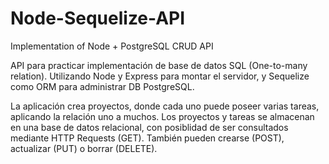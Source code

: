 # Node-Sequelize-API
Implementation of Node + PostgreSQL CRUD API

API para practicar implementación de base de datos SQL (One-to-many relation). Utilizando Node y Express para montar el servidor, y Sequelize como ORM para administrar DB PostgreSQL.

La aplicación crea proyectos, donde cada uno puede poseer varias tareas, aplicando la relación uno a muchos. Los proyectos y tareas se almacenan en una base de datos relacional, con posiblidad de ser consultados mediante HTTP Requests (GET). También pueden crearse (POST), actualizar (PUT) o borrar (DELETE). 
